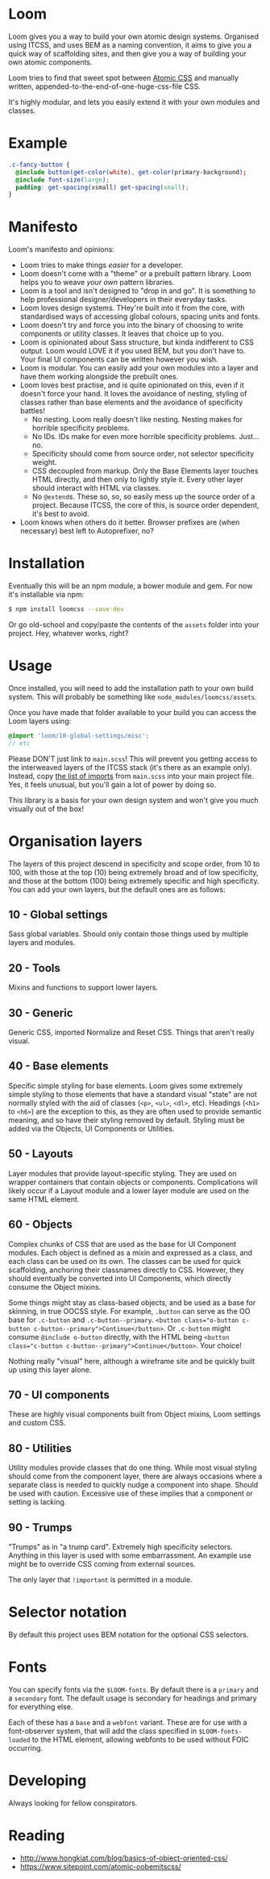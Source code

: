 # Loom

Loom gives you a way to build your own atomic design systems. Organised using ITCSS, and uses BEM as a naming convention, it aims to give you a quick way of scaffolding sites, and then give you a way of building your own atomic components.

Loom tries to find that sweet spot between [Atomic CSS](http://acss.io/) and manually written, appended-to-the-end-of-one-huge-css-file CSS.

It's highly modular, and lets you easily extend it with your own modules and classes.

# Example

```scss
.c-fancy-button {
  @include button(get-color(white), get-color(primary-background);
  @include font-size(large);
  padding: get-spacing(xsmall) get-spacing(small);
}
```

# Manifesto

Loom's manifesto and opinions:

- Loom tries to make things *easier* for a developer.
- Loom doesn't come with a "theme" or a prebuilt pattern library. Loom helps you to weave _your own_ pattern libraries.
- Loom is a tool and isn't designed to "drop in and go". It is something to help professional designer/developers in their everyday tasks.
- Loom loves design systems. THey're built into it from the core, with standardised ways of accessing global colours, spacing units and fonts.
- Loom doesn't try and force you into the binary of choosing to write components or utility classes. It leaves that choice up to you.
- Loom is opinionated about Sass structure, but kinda indifferent to CSS output. Loom would LOVE it if you used BEM, but you don't have to. Your final UI components can be written however you wish.
- Loom is modular. You can easily add your own modules into a layer and have them working alongside the prebuilt ones.
- Loom loves best practise, and is quite opinionated on this, even if it doesn't force your hand. It loves the avoidance of nesting, styling of classes rather than base elements and the avoidance of specificity battles!
  - No nesting. Loom really doesn't like nesting. Nesting makes for horrible specificity problems.
  - No IDs. IDs make for even more horrible specificity problems. Just... no.
  - Specificity should come from source order, not selector specificity weight.
  - CSS decoupled from markup. Only the Base Elements layer touches HTML directly, and then only to lightly style it. Every other layer should interact with HTML via classes.
  - No `@extend`s. These so, so, so easily mess up the source order of a project. Because ITCSS, the core of this, is source order dependent, it's best to avoid.
- Loom knows when others do it better. Browser prefixes are (when necessary) best left to Autoprefixer, no?


# Installation

Eventually this will be an npm module, a bower module and gem. For now it's installable via npm:

```bash
$ npm install loomcss --save-dev
```
Or go old-school and copy/paste the contents of the `assets` folder into your project. Hey, whatever works, right?

# Usage

Once installed, you will need to add the installation path to your own build system. This will probably be something like `node_modules/loomcss/assets`.

Once you have made that folder available to your build you can access the Loom layers using:

```scss
@import 'loom/10-global-settings/misc';
// etc
```
Please DON'T just link to `main.scss`! This will prevent you getting access to the interweaved layers of the ITCSS stack (it's there as an example only). Instead, copy [the list of imports](https://github.com/sonniesedge/loom/blob/master/assets/main.scss) from `main.scss` into your main project file. Yes, it feels unusual, but you'll gain a lot of power by doing so.

This library is a basis for your own design system and won't give you much visually out of the box!

# Organisation layers

The layers of this project descend in specificity and scope order, from 10 to 100, with those at the top (10) being extremely broad and of low specificity, and those at the bottom (100) being extremely specific and high specificity. You can add your own layers, but the default ones are as follows:

## 10 - Global settings
Sass global variables. Should only contain those things used by multiple layers and modules.

## 20 - Tools
Mixins and functions to support lower layers.

## 30 - Generic
Generic CSS, imported Normalize and Reset CSS. Things that aren't really visual.

## 40 - Base elements
Specific simple styling for base elements. Loom gives some extremely simple styling to those elements that have a standard visual "state" are not normally styled with the aid of classes (`<p>`, `<ul>`, `<dl>`, etc). Headings (`<h1>` to `<h6>`) are the exception to this, as they are often used to provide semantic meaning, and so have their styling removed by default. Styling must be added via the Objects, UI Components or Utilities.

## 50 - Layouts
Layer modules that provide layout-specific styling. They are used on wrapper containers that contain objects or components. Complications will likely occur if a Layout module and a lower layer module are used on the same HTML element.

## 60 - Objects
Complex chunks of CSS that are used as the base for UI Component modules. Each object is defined as a mixin and expressed as a class, and each class can be used on its own. The classes can be used for quick scaffolding, anchoring their classnames directly to CSS. However, they should eventually be converted into UI Components, which directly consume the Object mixins.

Some things might stay as class-based objects, and be used as a base for skinning, in true OOCSS style. For example, `.button` can serve as the OO base for `.c-button` and `.c-button--primary`. `<button class="o-button c-button c-button--primary">Continue</button>`. Or `.c-button` might consume `@include o-button` directly, with the HTML being `<button class="c-button c-button--primary">Continue</button>`. Your choice!

Nothing really "visual" here, although a wireframe site and be quickly built up using this layer alone.

## 70 - UI components
These are highly visual components built from Object mixins, Loom settings and custom CSS.

## 80 - Utilities
Utility modules provide classes that do one thing. While most visual styling should come from the component layer, there are always occasions where a separate class is needed to quickly nudge a component into shape. Should be used with caution. Excessive use of these implies that a component or setting is lacking.

## 90 - Trumps
"Trumps" as in "a trump card". Extremely high specificity selectors. Anything in this layer is used with some embarrassment. An example use might be to override CSS coming from external sources.

The only layer that `!important` is permitted in a module.

# Selector notation
By default this project uses BEM notation for the optional CSS selectors.

# Fonts
You can specify fonts via the `$LOOM-fonts`. By default there is a `primary` and a `secondary` font. The default usage is secondary for headings and primary for everything else.

Each of these has a `base` and a `webfont` variant. These are for use with a font-observer system, that will add the class specified in `$LOOM-fonts-loaded` to the HTML element, allowing webfonts to be used without FOIC occurring.

# Developing
Always looking for fellow conspirators.

# Reading
- http://www.hongkiat.com/blog/basics-of-object-oriented-css/
- https://www.sitepoint.com/atomic-oobemitscss/

